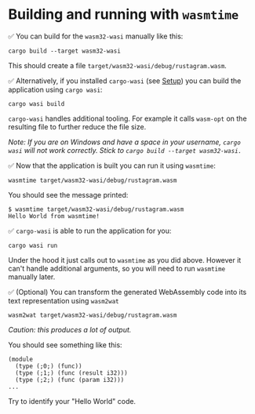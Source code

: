 # Building and running with `wasmtime`

✅ You can build for the `wasm32-wasi` manually like this:

```
cargo build --target wasm32-wasi
```

This should create a file `target/wasm32-wasi/debug/rustagram.wasm`.

✅ Alternatively, if you installed `cargo-wasi` (see [Setup](../../setup.md#wasi-tooling)) you can build the application using `cargo wasi`:

```
cargo wasi build
```

`cargo-wasi` handles additional tooling.
For example it calls `wasm-opt` on the resulting file to further reduce the file size.

_Note: If you are on Windows and have a space in your username, `cargo wasi` will not work correctly. Stick to `cargo build --target wasm32-wasi.`_

✅ Now that the application is built you can run it using `wasmtime`:

```
wasmtime target/wasm32-wasi/debug/rustagram.wasm
```

You should see the message printed:

```
$ wasmtime target/wasm32-wasi/debug/rustagram.wasm
Hello World from wasmtime!
```

✅ `cargo-wasi` is able to run the application for you:

```
cargo wasi run
```

Under the hood it just calls out to `wasmtime` as you did above.
However it can't handle additional arguments, so you will need to run `wasmtime` manually later.

✅ (Optional) You can transform the generated WebAssembly code into its text representation using `wasm2wat`

```
wasm2wat target/wasm32-wasi/debug/rustagram.wasm
```

_Caution: this produces a lot of output._

You should see something like this:

```
(module
  (type (;0;) (func))
  (type (;1;) (func (result i32)))
  (type (;2;) (func (param i32)))
...
```

Try to identify your "Hello World" code.

